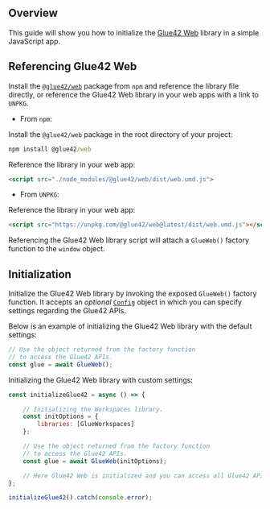 ## Overview

This guide will show you how to initialize the [Glue42 Web](../../../../reference/core/latest/glue42%20web/index.html) library in a simple JavaScript app.

## Referencing Glue42 Web

Install the [`@glue42/web`](https://www.npmjs.com/package/@glue42/web) package from `npm` and reference the library file directly, or reference the Glue42 Web library in your web apps with a link to `UNPKG`.

- From `npm`:

Install the `@glue42/web` package in the root directory of your project:

```cmd
npm install @glue42/web
```

Reference the library in your web app:

```html
<script src="./node_modules/@glue42/web/dist/web.umd.js">
```

- From `UNPKG`:

Reference the library in your web app:

```html
<script src="https://unpkg.com/@glue42/web@latest/dist/web.umd.js"></script>
```

Referencing the Glue42 Web library script will attach a `GlueWeb()` factory function to the `window` object.

## Initialization

Initialize the Glue42 Web library by invoking the exposed `GlueWeb()` factory function. It accepts an *optional* [`Config`](../../../../reference/core/latest/glue42%20web/index.html#Config) object in which you can specify settings regarding the Glue42 APIs.

Below is an example of initializing the Glue42 Web library with the default settings:

```javascript
// Use the object returned from the factory function
// to access the Glue42 APIs.
const glue = await GlueWeb();
```

Initializing the Glue42 Web library with custom settings:

```javascript
const initializeGlue42 = async () => {

    // Initializing the Workspaces library.
    const initOptions = {
        libraries: [GlueWorkspaces]
    };

    // Use the object returned from the factory function
    // to access the Glue42 APIs.
    const glue = await GlueWeb(initOptions);

    // Here Glue42 Web is initialized and you can access all Glue42 APIs.
};

initializeGlue42().catch(console.error);
```